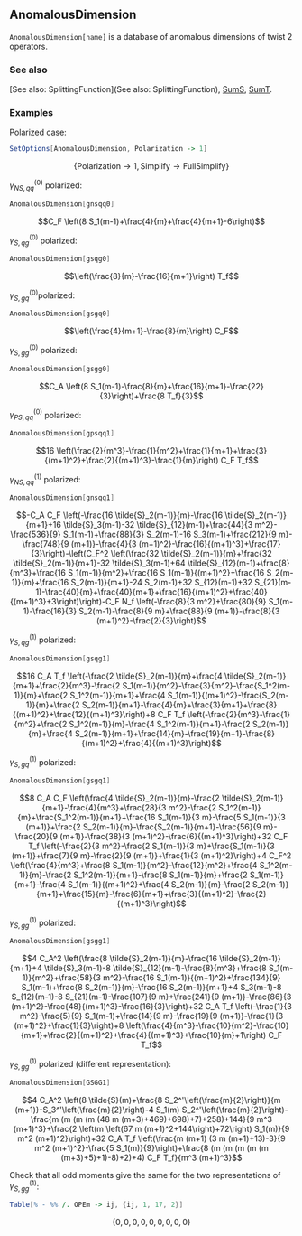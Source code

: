 ## AnomalousDimension

`AnomalousDimension[name]` is a database of anomalous dimensions of twist 2 operators.

### See also

[See also: SplittingFunction](See also: SplittingFunction), [SumS](SumS), [SumT](SumT).

### Examples

Polarized case:

```mathematica
SetOptions[AnomalousDimension, Polarization -> 1]
```

$$\{\text{Polarization}\to 1,\text{Simplify}\to \text{FullSimplify}\}$$

$\gamma _{NS,qq }^{(0) }$ polarized:

```mathematica
AnomalousDimension[gnsqq0]
```

$$C_F \left(8 S_1(m-1)+\frac{4}{m}+\frac{4}{m+1}-6\right)$$

$\gamma _{S,qg }^{(0)}$ polarized:

```mathematica
AnomalousDimension[gsqg0]
```

$$\left(\frac{8}{m}-\frac{16}{m+1}\right) T_f$$

$\gamma _{S,gq }^{(0)}$polarized:

```mathematica
AnomalousDimension[gsgq0]
```

$$\left(\frac{4}{m+1}-\frac{8}{m}\right) C_F$$

$\gamma _{S,gg}^{(0)}$ polarized:

```mathematica
AnomalousDimension[gsgg0]
```

$$C_A \left(8 S_1(m-1)-\frac{8}{m}+\frac{16}{m+1}-\frac{22}{3}\right)+\frac{8 T_f}{3}$$

$\gamma _{PS,qq}^{(0)}$ polarized:

```mathematica
AnomalousDimension[gpsqq1]
```

$$16 \left(\frac{2}{m^3}-\frac{1}{m^2}+\frac{1}{m+1}+\frac{3}{(m+1)^2}+\frac{2}{(m+1)^3}-\frac{1}{m}\right) C_F T_f$$

$\gamma _{NS,qq }^{(1)}$ polarized:

```mathematica
AnomalousDimension[gnsqq1]
```

$$-C_A C_F \left(-\frac{16 \tilde{S}_2(m-1)}{m}-\frac{16 \tilde{S}_2(m-1)}{m+1}+16 \tilde{S}_3(m-1)-32 \tilde{S}_{12}(m-1)+\frac{44}{3 m^2}-\frac{536}{9} S_1(m-1)+\frac{88}{3} S_2(m-1)-16 S_3(m-1)+\frac{212}{9 m}-\frac{748}{9 (m+1)}-\frac{4}{3 (m+1)^2}-\frac{16}{(m+1)^3}+\frac{17}{3}\right)-\left(C_F^2 \left(\frac{32 \tilde{S}_2(m-1)}{m}+\frac{32 \tilde{S}_2(m-1)}{m+1}-32 \tilde{S}_3(m-1)+64 \tilde{S}_{12}(m-1)+\frac{8}{m^3}+\frac{16 S_1(m-1)}{m^2}+\frac{16 S_1(m-1)}{(m+1)^2}+\frac{16 S_2(m-1)}{m}+\frac{16 S_2(m-1)}{m+1}-24 S_2(m-1)+32 S_{12}(m-1)+32 S_{21}(m-1)-\frac{40}{m}+\frac{40}{m+1}+\frac{16}{(m+1)^2}+\frac{40}{(m+1)^3}+3\right)\right)-C_F N_f \left(-\frac{8}{3 m^2}+\frac{80}{9} S_1(m-1)-\frac{16}{3} S_2(m-1)-\frac{8}{9 m}+\frac{88}{9 (m+1)}-\frac{8}{3 (m+1)^2}-\frac{2}{3}\right)$$

$\gamma _{S,qg }^{(1)}$ polarized:

```mathematica
AnomalousDimension[gsqg1]
```

$$16 C_A T_f \left(-\frac{2 \tilde{S}_2(m-1)}{m}+\frac{4 \tilde{S}_2(m-1)}{m+1}+\frac{2}{m^3}-\frac{2 S_1(m-1)}{m^2}-\frac{3}{m^2}-\frac{S_1^2(m-1)}{m}+\frac{2 S_1^2(m-1)}{m+1}+\frac{4 S_1(m-1)}{(m+1)^2}-\frac{S_2(m-1)}{m}+\frac{2 S_2(m-1)}{m+1}-\frac{4}{m}+\frac{3}{m+1}+\frac{8}{(m+1)^2}+\frac{12}{(m+1)^3}\right)+8 C_F T_f \left(-\frac{2}{m^3}-\frac{1}{m^2}+\frac{2 S_1^2(m-1)}{m}-\frac{4 S_1^2(m-1)}{m+1}-\frac{2 S_2(m-1)}{m}+\frac{4 S_2(m-1)}{m+1}+\frac{14}{m}-\frac{19}{m+1}-\frac{8}{(m+1)^2}+\frac{4}{(m+1)^3}\right)$$

$\gamma _{S,gq }^{(1)}$ polarized:

```mathematica
AnomalousDimension[gsgq1]
```

$$8 C_A C_F \left(\frac{4 \tilde{S}_2(m-1)}{m}-\frac{2 \tilde{S}_2(m-1)}{m+1}-\frac{4}{m^3}+\frac{28}{3 m^2}-\frac{2 S_1^2(m-1)}{m}+\frac{S_1^2(m-1)}{m+1}+\frac{16 S_1(m-1)}{3 m}-\frac{5 S_1(m-1)}{3 (m+1)}+\frac{2 S_2(m-1)}{m}-\frac{S_2(m-1)}{m+1}-\frac{56}{9 m}-\frac{20}{9 (m+1)}-\frac{38}{3 (m+1)^2}-\frac{6}{(m+1)^3}\right)+32 C_F T_f \left(-\frac{2}{3 m^2}-\frac{2 S_1(m-1)}{3 m}+\frac{S_1(m-1)}{3 (m+1)}+\frac{7}{9 m}-\frac{2}{9 (m+1)}+\frac{1}{3 (m+1)^2}\right)+4 C_F^2 \left(\frac{4}{m^3}+\frac{8 S_1(m-1)}{m^2}-\frac{12}{m^2}+\frac{4 S_1^2(m-1)}{m}-\frac{2 S_1^2(m-1)}{m+1}-\frac{8 S_1(m-1)}{m}+\frac{2 S_1(m-1)}{m+1}-\frac{4 S_1(m-1)}{(m+1)^2}+\frac{4 S_2(m-1)}{m}-\frac{2 S_2(m-1)}{m+1}+\frac{15}{m}-\frac{6}{m+1}+\frac{3}{(m+1)^2}-\frac{2}{(m+1)^3}\right)$$

$\gamma _{S,gg }^{(1)}$ polarized:

```mathematica
AnomalousDimension[gsgg1]
```

$$4 C_A^2 \left(\frac{8 \tilde{S}_2(m-1)}{m}-\frac{16 \tilde{S}_2(m-1)}{m+1}+4 \tilde{S}_3(m-1)-8 \tilde{S}_{12}(m-1)-\frac{8}{m^3}+\frac{8 S_1(m-1)}{m^2}+\frac{58}{3 m^2}-\frac{16 S_1(m-1)}{(m+1)^2}+\frac{134}{9} S_1(m-1)+\frac{8 S_2(m-1)}{m}-\frac{16 S_2(m-1)}{m+1}+4 S_3(m-1)-8 S_{12}(m-1)-8 S_{21}(m-1)-\frac{107}{9 m}+\frac{241}{9 (m+1)}-\frac{86}{3 (m+1)^2}-\frac{48}{(m+1)^3}-\frac{16}{3}\right)+32 C_A T_f \left(-\frac{1}{3 m^2}-\frac{5}{9} S_1(m-1)+\frac{14}{9 m}-\frac{19}{9 (m+1)}-\frac{1}{3 (m+1)^2}+\frac{1}{3}\right)+8 \left(\frac{4}{m^3}-\frac{10}{m^2}-\frac{10}{m+1}+\frac{2}{(m+1)^2}+\frac{4}{(m+1)^3}+\frac{10}{m}+1\right) C_F T_f$$

$\gamma _{S,gg }^{(1)}$ polarized (different representation):

```mathematica
AnomalousDimension[GSGG1]
```

$$4 C_A^2 \left(8 \tilde{S}(m)+\frac{8 S_2^'\left(\frac{m}{2}\right)}{m (m+1)}-S_3^'\left(\frac{m}{2}\right)-4 S_1(m) S_2^'\left(\frac{m}{2}\right)-\frac{m (m (m (m (48 m (m+3)+469)+698)+7)+258)+144}{9 m^3 (m+1)^3}+\frac{2 \left(m \left(67 m (m+1)^2+144\right)+72\right) S_1(m)}{9 m^2 (m+1)^2}\right)+32 C_A T_f \left(\frac{m (m+1) (3 m (m+1)+13)-3}{9 m^2 (m+1)^2}-\frac{5 S_1(m)}{9}\right)+\frac{8 (m (m (m (m (m (m+3)+5)+1)-8)+2)+4) C_F T_f}{m^3 (m+1)^3}$$

Check that all odd moments give the same for the two representations of $\gamma _{S,gg }^{(1)}$:

```mathematica
Table[% - %% /. OPEm -> ij, {ij, 1, 17, 2}]
```

$$\{0,0,0,0,0,0,0,0,0\}$$